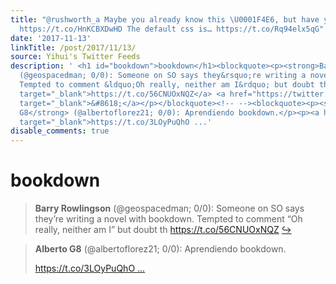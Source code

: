 ```yaml
---
title: "@rushworth_a Maybe you already know this \U0001F4E6, but have you tried xaringan?
  https://t.co/HnKCBXDwHD The default css is… https://t.co/Rq94elx5qG"
date: '2017-11-13'
linkTitle: /post/2017/11/13/
source: Yihui's Twitter Feeds
description: ' <h1 id="bookdown">bookdown</h1><blockquote><p><strong>Barry Rowlingson</strong>
  (@geospacedman; 0/0): Someone on SO says they&rsquo;re writing a novel with bookdown.
  Tempted to comment &ldquo;Oh really, neither am I&rdquo; but doubt th <a href="https://t.co/56CNUOxNQZ"
  target="_blank">https://t.co/56CNUOxNQZ</a> <a href="https://twitter.com/xieyihui/status/929801906083581952"
  target="_blank">&#8618;</a></p></blockquote><!-- --><blockquote><p><strong>Alberto
  G8</strong> (@albertoflorez21; 0/0): Aprendiendo bookdown.</p><p><a href="https://t.co/3LOyPuQhOC"
  target="_blank">https://t.co/3LOyPuQhO ...'
disable_comments: true
---
```

 <h1 id="bookdown">bookdown</h1><blockquote><p><strong>Barry Rowlingson</strong> (@geospacedman; 0/0): Someone on SO says they&rsquo;re writing a novel with bookdown. Tempted to comment &ldquo;Oh really, neither am I&rdquo; but doubt th <a href="https://t.co/56CNUOxNQZ" target="_blank">https://t.co/56CNUOxNQZ</a> <a href="https://twitter.com/xieyihui/status/929801906083581952" target="_blank">&#8618;</a></p></blockquote><!-- --><blockquote><p><strong>Alberto G8</strong> (@albertoflorez21; 0/0): Aprendiendo bookdown.</p><p><a href="https://t.co/3LOyPuQhOC" target="_blank">https://t.co/3LOyPuQhO ...